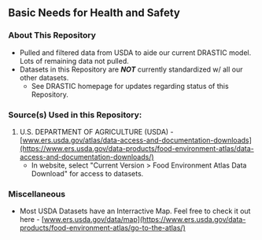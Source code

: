 ## Basic Needs for Health and Safety

### About This Repository
* Pulled and filtered data from USDA to aide our current DRASTIC model. Lots of remaining data not pulled.
* Datasets in this Repository are ***NOT*** currently standardized w/ all our other datasets.
    * See DRASTIC homepage for updates regarding status of this Repository.

### Source(s) Used in this Repository:
1. U.S. DEPARTMENT OF AGRICULTURE (USDA) - [www.ers.usda.gov/atlas/data-access-and-documentation-downloads](https://www.ers.usda.gov/data-products/food-environment-atlas/data-access-and-documentation-downloads/)
    * In website, select "Current Version > Food Environment Atlas Data Download" for access to datasets.

### Miscellaneous
* Most USDA Datasets have an Interractive Map. Feel free to check it out here - [www.ers.usda.gov/data/map](https://www.ers.usda.gov/data-products/food-environment-atlas/go-to-the-atlas/)
